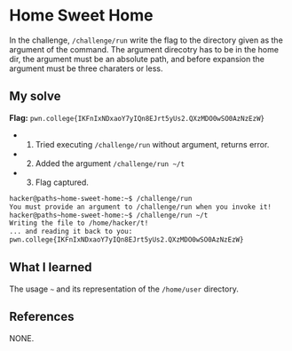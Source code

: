 
# Home Sweet Home
In the challenge, `/challenge/run` write the flag to the directory given as the argument of the command. The argument direcotry has to be in the home dir, the argument must be an absolute path, and before expansion the argument must be three charaters or less.

## My solve
**Flag:** `pwn.college{IKFnIxNDxaoY7yIQn8EJrt5yUs2.QXzMDO0wSO0AzNzEzW}`

- 1. Tried executing `/challenge/run` without argument, returns error.
- 2.  Added the argument `/challenge/run ~/t`
- 3. Flag captured.

```bash
hacker@paths~home-sweet-home:~$ /challenge/run
You must provide an argument to /challenge/run when you invoke it!
hacker@paths~home-sweet-home:~$ /challenge/run ~/t
Writing the file to /home/hacker/t!
... and reading it back to you:
pwn.college{IKFnIxNDxaoY7yIQn8EJrt5yUs2.QXzMDO0wSO0AzNzEzW}
```

## What I learned
The usage `~` and its representation of the `/home/user` directory.

## References 
NONE.

